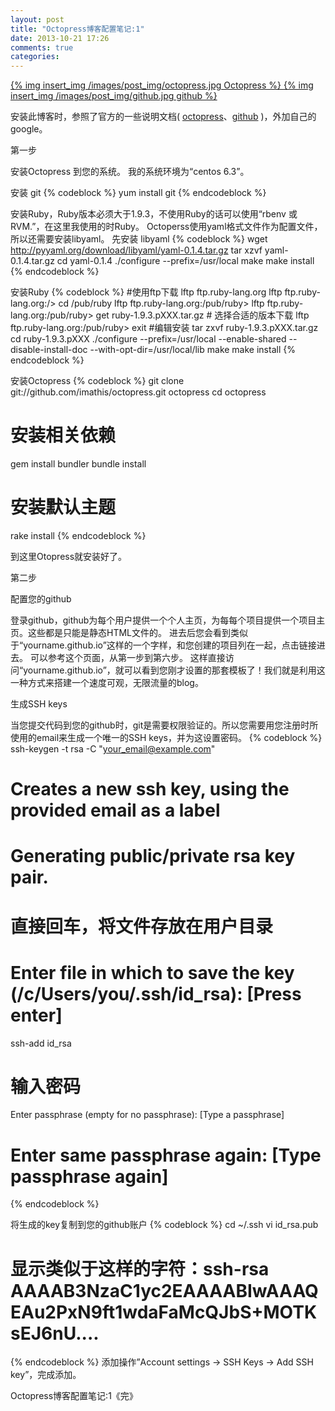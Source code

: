 ```yaml
---
layout: post
title: "Octopress博客配置笔记:1"
date: 2013-10-21 17:26
comments: true
categories: 
---
```

<a href="http://octopress.org/" class="fl_left a_unline">
{% img insert_img /images/post_img/octopress.jpg Octopress %}
</a>
<a href="https://github.com/" class="fl_left a_unline">
{% img insert_img /images/post_img/github.jpg github %}
</a>

<p class="clear" /></p>

安装此博客时，参照了官方的一些说明文档( <a href="http://octopress.org/docs/">octopress</a>、<a href="https://help.github.com/categories/20/articles">github</a> )，外加自己的google。
<!-- more --> 
第一步

安装Octopress 到您的系统。
我的系统环境为“centos 6.3”。

安装 git
{% codeblock %}
yum install git
{% endcodeblock %}

安装Ruby，Ruby版本必须大于1.9.3，不使用Ruby的话可以使用“rbenv 或 RVM.”，在这里我使用的时Ruby。 Octoperss使用yaml格式文件作为配置文件，所以还需要安装libyaml。 先安装 libyaml
{% codeblock %}
wget http://pyyaml.org/download/libyaml/yaml-0.1.4.tar.gz
tar xzvf yaml-0.1.4.tar.gz
cd yaml-0.1.4
./configure --prefix=/usr/local
make
make install
{% endcodeblock %}

安装Ruby
{% codeblock %}
#使用ftp下载
lftp ftp.ruby-lang.org
lftp ftp.ruby-lang.org:/> cd /pub/ruby
lftp ftp.ruby-lang.org:/pub/ruby>
lftp ftp.ruby-lang.org:/pub/ruby> get ruby-1.9.3.pXXX.tar.gz  # 选择合适的版本下载
lftp ftp.ruby-lang.org:/pub/ruby> exit
#编辑安装
tar zxvf ruby-1.9.3.pXXX.tar.gz
cd ruby-1.9.3.pXXX
./configure --prefix=/usr/local --enable-shared --disable-install-doc --with-opt-dir=/usr/local/lib
make
make install
{% endcodeblock %}

安装Octopress
{% codeblock %}
git clone git://github.com/imathis/octopress.git octopress
cd octopress

# 安装相关依赖
gem install bundler
bundle install

# 安装默认主题
rake install
{% endcodeblock %}

到这里Otopress就安装好了。

第二步

配置您的github

登录github，github为每个用户提供一个个人主页，为每每个项目提供一个项目主页。这些都是只能是静态HTML文件的。 进去后您会看到类似于“yourname.github.io”这样的一个字样，和您创建的项目列在一起，点击链接进去。 可以参考这个页面，从第一步到第六步。 这样直接访问“yourname.github.io”，就可以看到您刚才设置的那套模板了！我们就是利用这一种方式来搭建一个速度可观，无限流量的blog。

生成SSH keys

当您提交代码到您的github时，git是需要权限验证的。所以您需要用您注册时所使用的email来生成一个唯一的SSH keys，并为这设置密码。
{% codeblock %}
ssh-keygen -t rsa -C "your_email@example.com"
# Creates a new ssh key, using the provided email as a label
# Generating public/private rsa key pair.
# 直接回车，将文件存放在用户目录
# Enter file in which to save the key (/c/Users/you/.ssh/id_rsa): [Press enter]
ssh-add id_rsa

# 输入密码
Enter passphrase (empty for no passphrase): [Type a passphrase]
# Enter same passphrase again: [Type passphrase again]
{% endcodeblock %}

将生成的key复制到您的github账户
{% codeblock %}
cd ~/.ssh
vi id_rsa.pub
# 显示类似于这样的字符：ssh-rsa AAAAB3NzaC1yc2EAAAABIwAAAQEAu2PxN9ft1wdaFaMcQJbS+MOTKsEJ6nU....
{% endcodeblock %}
添加操作”Account settings -> SSH Keys -> Add SSH key”，完成添加。

Octopress博客配置笔记:1《完》





